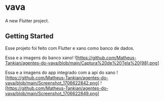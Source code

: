 # vava

A new Flutter project.

## Getting Started

Esse projeto foi feito com Flutter e xano como banco de dados.

Essa e a imagens do banco xano!
![https://github.com/Matheus-Tankian/agentes-do-vava/blob/main/Captura%20de%20Tela%20(98).png]

Essa e a imagens do app integrado com a api do xano
![https://github.com/Matheus-Tankian/agentes-do-vava/blob/main/Screenshot_1706622842.png]
![https://github.com/Matheus-Tankian/agentes-do-vava/blob/main/Screenshot_1706622849.png]

